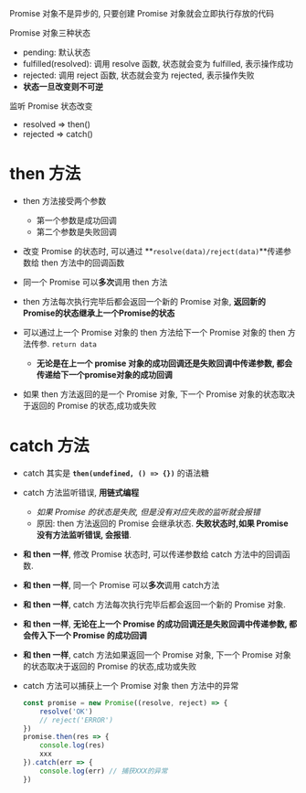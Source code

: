 Promise 对象不是异步的, 只要创建 Promise 对象就会立即执行存放的代码

Promise 对象三种状态

- pending: 默认状态
- fulfilled(resolved): 调用 resolve 函数, 状态就会变为 fulfilled,  表示操作成功
- rejected: 调用 reject 函数, 状态就会变为 rejected, 表示操作失败
- **状态一旦改变则不可逆**

监听 Promise 状态改变

- resolved => then()
- rejected => catch()

# then 方法

- then 方法接受两个参数
  - 第一个参数是成功回调
  - 第二个参数是失败回调

- 改变 Promise 的状态时, 可以通过 **```resolve(data)/reject(data)```**传递参数给 then 方法中的回调函数

- 同一个 Promise 可以**多次**调用 then 方法
- then 方法每次执行完毕后都会返回一个新的 Promise 对象, **返回新的Promise的状态继承上一个Promise的状态**

- 可以通过上一个 Promise 对象的 then 方法给下一个 Promise 对象的 then 方法传参. `return data`
  - **无论是在上一个 promise 对象的成功回调还是失败回调中传递参数, 都会传递给下一个promise对象的成功回调**
- 如果 then 方法返回的是一个 Promise 对象, 下一个 Promise 对象的状态取决于返回的 Promise 的状态,成功或失败

# catch 方法

- catch 其实是 **`then(undefined, () => {})`** 的语法糖

- catch 方法监听错误, **用链式编程**
  - *如果 Promise 的状态是失败, 但是没有对应失败的监听就会报错*
  - 原因: then 方法返回的 Promise 会继承状态. **失败状态时,如果 Promise 没有方法监听错误, 会报错**.
- **和 then 一样**, 修改 Promise 状态时, 可以传递参数给 catch 方法中的回调函数.
- **和 then 一样**, 同一个 Promise 可以**多次**调用 catch方法
- **和 then 一样**, catch 方法每次执行完毕后都会返回一个新的 Promise 对象.

- **和 then 一样**, **无论在上一个 Promise 的成功回调还是失败回调中传递参数, 都会传入下一个 Promise 的成功回调**
- **和 then 一样**,  catch 方法如果返回一个 Promise 对象,  下一个 Promise 对象的状态取决于返回的 Promise 的状态,成功或失败

- catch 方法可以捕获上一个 Promise 对象 then 方法中的异常

  ```javascript
  const promise = new Promise((resolve, reject) => {
      resolve('OK')
      // reject('ERROR')
  })
  promise.then(res => {
      console.log(res)
      xxx
  }).catch(err => {
      console.log(err) // 捕获XXX的异常
  })
  ```

  

